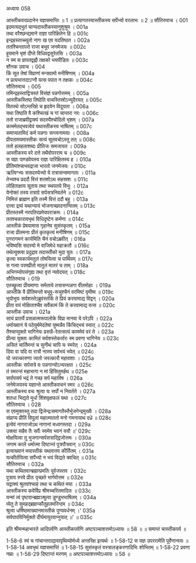 अध्यायः 058

आस्तीकवरप्रदानेन यज्ञसमाप्तिः ॥ 1 ॥ प्रत्यागतस्यास्तीकस्य सर्पेभ्यो वरलाभः ॥ 2 ॥
सौतिरुवाच ।	001  
इदमत्यद्भुतं चान्यदास्तीकस्यानुशुश्रुम ।	001a  
तथा वरैश्छन्द्यमाने राज्ञा पारिक्षितेन हि ॥	001c  
इन्द्रहस्ताच्च्युतो नागः ख एव यदतिष्ठत ।	002a  
ततश्चिन्तापरो राजा बभूव जनमेजयः ॥	002c  
हूयमाने भृशं दीप्ते विधिवद्वसुरेतसि ।	003a  
न स्म स प्रापतद्वह्नौ तक्षको भयपीडितः ॥	003c  
शौनक उवाच ।	004  
किं सूत तेषां विप्राणां मन्त्रग्रामो मनीषिणाम् ।	004a  
न प्रत्यभात्तदाऽग्नौ यत्स पपात न तक्षकः ॥	004c  
सौतिरुवाच ।	005  
तमिन्द्रहस्ताद्वित्रस्तं विसंज्ञं पन्नगोत्तमम् ।	005a  
आस्तीकस्तिष्ठ तिष्ठेति वाचस्तिस्रोऽभ्युदैरयत् ॥	005c  
वितस्थे सोऽन्तरिक्षे च हृदयेन विदूयता ।	006a  
यथा तिष्ठति वै कश्चित्खं च गां चान्तरा नरः ॥	006c  
ततो राजाब्रवीद्वाक्यं सदस्यैश्चोदितो भृशम् ।	007a  
काममेतद्भवत्वेवं यथास्तीकस्य भाषितम् ॥	007c  
समाप्यतामिदं कर्म पन्नगाः सन्त्वनामयाः ।	008a  
प्रीयतामयमास्तीकः सत्यं सूतवचोऽस्तु तत् ॥	008c  
ततो हलहलाशब्दः प्रीतिजः समजायत ।	009a  
आस्तीकस्य वरे दत्ते तथैवोपरराम च ॥	009c  
स यज्ञः पाण्डवेयस्य राज्ञः पारिक्षितस्य ह ।	010a  
प्रीतिमांश्चाभवद्राजा भारतो जनमेजयः ॥	010c  
ऋत्विग्भ्यः ससदस्येभ्यो ये तत्रासन्समागताः ।	011a  
तेभ्यश्च प्रददौ वित्तं शतशोऽथ सहस्रशः ॥	011c  
लोहिताक्षाय सूताय तथा स्थपतये विभुः ।	012a  
येनोक्तं तस्य तत्राग्रे सर्पसत्रनिवर्तने ॥	012c  
निमित्तं ब्राह्मण इति तस्मै वित्तं ददौ बहु ।	013a  
दत्त्वा द्रव्यं यथान्यायं भोजनाच्छादनान्वितम् ॥	013c  
प्रीतस्तस्मै नरपतिरप्रमेयपराक्रमः ।	014a  
ततश्चकारावभृथं विधिदृष्टेन कर्मणा ॥	014c  
आस्तीकं प्रेषयामास गृहानेव सुसंस्कृतम् ।	015a  
राजा प्रीतमनाः प्रीतं कृतकृत्यं मनीषिणम् ॥	015c  
पुनरागमनं कार्यमिति चैनं वचोऽब्रवीत् ।	016a  
भविष्यसि सदस्यो मे वाजिमेधे महाक्रतौ ॥	016c  
तथेत्युक्त्वा प्रदुद्राव तदास्तीको मुदा युतः ।	017a  
कृत्वा स्वकार्यमतुलं तोषयित्वा च पार्थिवम् ॥	017c  
स गत्वा परमप्रीतो मातुलं मातरं च ताम् ।	018a  
अभिगम्योपसंगृह्य तथा वृत्तं न्यवेदयत् ॥	018c  
सौतिरुवाच ।	019  
एतच्छ्रुत्वा प्रीयमाणाः समेताये तत्रासन्पन्नगा वीतमोहाः ।	019a  
आस्तीके वै प्रीतिमन्तो बभूवु-रूचुश्चैनं वरमिष्टं वृमीष्व ॥	019c  
भूयोभूयः सर्वशस्तेऽब्रुवंस्तंकिं ते प्रियं करवामाद्य विद्वन् ।	020a  
प्रीता वयं मोक्षिताश्चैव सर्वेकामं किं ते करवामाद्य वत्स ॥	020c  
आस्तीक उवाच ।	021a  
सायं प्रातर्ये प्रसन्नात्मरूपालोके विप्रा मानवा ये परेऽपि ।	022a  
धर्माख्यानं ये पठेयुर्ममेदंतेषां युष्मन्नैव किंचिद्भयं स्यात् ॥	022c  
तैश्चाप्युक्तो भागिनेयः प्रसन्नै-रेतत्सत्यं काममेवं वरं ते ।	023a  
प्रीत्या युक्ताः कामितं सर्वशस्तेकर्तारः स्म प्रवणा भागिनेय ॥	023c  
असितं चार्तिमन्तं च सुनीथं चापि यः स्मरेत् ।	024a  
दिवा वा यदि वा रात्रौ नास्य सर्पभयं भवेत् ॥	024c  
यो जरत्कारुणा जातो जरत्कारौ महावशाः ।	025a  
आस्तीकः सर्पसत्रे वः पन्नगान्योऽभ्यरक्षत ।	025c  
तं स्मरन्तं महाभागा न मां हिंसितुमर्हथ ॥	025e  
सर्पापसर्प भद्रं ते गच्छ सर्प महाविष ।	026a  
जनेमेजयस्य यज्ञान्ते आस्तीकवचनं स्मर ॥	026c  
आस्तीकस्य वचः श्रुत्वा यः सर्पो न निवर्तते ।	027a  
शतधा भिद्यते मूर्धा शिंशवृक्षफलं यथा ॥	027c  
सौतिरुवाच ।	028  
स एवमुक्तस्तु तदा द्विजेन्द्रःसमागतैस्तैर्भुजगेन्द्रमुख्यैः ।	028a  
संप्राप्य प्रीतिं विपुलां महात्माततो मनो गमनायाथ दध्रे ॥	028c  
इत्येवं नागराजोऽथ नागानां मध्यगस्तदा ।	029a  
उक्त्वा सहैव तैः सर्पैः स्वमेव भवनं ययौ ॥\'	029c  
मोक्षयित्वा तु भुजगान्सर्पसत्राद्द्विजोत्तमः ।	030a  
जगाम काले धर्मात्मा दिष्टान्तं पुत्रपौत्रवान् ॥	030c  
इत्याख्यानं मयास्तीकं यथावत्तव कीर्तितम् ।	031a  
यत्कीर्तयित्वा सर्पेभ्यो न भयं विद्यते क्वचित् ॥	031c  
सौतिरुवाच ।	032a  
यथा कथितवान्ब्रह्मन्प्रमतिः पूर्वजस्तव ।	032c  
पुत्राय रुरवे प्रीतः पृच्छते भार्गवोत्तम ॥	032e  
यद्वाक्यं श्रुतवांश्चाहं तथा च कथितं मया ।	033a  
आस्तीकस्य कवेर्विप्र श्रीमच्चरितमादितः ॥	033c  
यन्मां त्वं पृष्टवान्ब्रह्मञ्श्रुत्वा डुण्डुभभाषितम् ।	034a  
व्येतु ते सुमहद्ब्रह्मन्कौतूहलमरिन्दम ॥	034c  
श्रुत्वा धर्मिष्ठमाख्यानमास्तीकं पुण्यवर्धनम् ।\'	035a  
सर्वपापविनिर्मुक्तो दीर्घमायुरवाप्नुयात् ॥\' ॥	035c  

इति श्रीमन्महाभारते आदिपर्वणि आस्तीकपर्वणि अष्टपञ्चाशत्तमोऽध्यायः ॥ 58 ॥ ॥ समाप्तं चास्तीकपर्व ॥

1-58-6 स्वं च गांचान्तराद्यावापृथिव्योर्मध्ये अन्तरिक्ष इत्यर्थः ॥ 1-58-12 स यज्ञ उपररामेति पूर्वेणान्वयः ॥ 1-58-14 अवभृथं यज्ञसमाप्तिं ॥ 1-58-15 सुसंस्कृतं वस्त्रालङ्करणादिभिः शोभितम् ॥ 1-58-22 प्रवणा नम्राः ॥ 1-58-29 दिष्टान्तं मरणम् ॥ अष्टपञ्चाशत्तमोऽध्यायः ॥ 58 ॥
